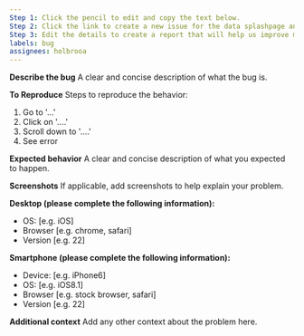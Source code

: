 ```yaml
---
Step 1: Click the pencil to edit and copy the text below. 
Step 2: Click the link to create a new issue for the data splashpage and data user interface https://github.com/lzim/teampsd/issues/new.
Step 3: Edit the details to create a report that will help us improve mtl.how/data and the data UI.
labels: bug
assignees: holbrooa
---
```


**Describe the bug**
A clear and concise description of what the bug is.

**To Reproduce**
Steps to reproduce the behavior:
1. Go to '...'
2. Click on '....'
3. Scroll down to '....'
4. See error

**Expected behavior**
A clear and concise description of what you expected to happen.

**Screenshots**
If applicable, add screenshots to help explain your problem.

**Desktop (please complete the following information):**
 - OS: [e.g. iOS]
 - Browser [e.g. chrome, safari]
 - Version [e.g. 22]

**Smartphone (please complete the following information):**
 - Device: [e.g. iPhone6]
 - OS: [e.g. iOS8.1]
 - Browser [e.g. stock browser, safari]
 - Version [e.g. 22]

**Additional context**
Add any other context about the problem here.
